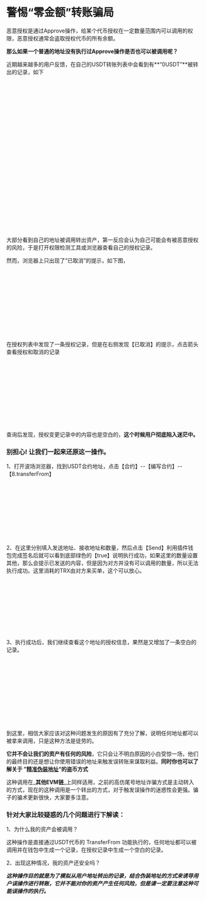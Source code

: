 # 警惕“零金额”转账骗局

恶意授权是通过Approve操作，给某个代币授权在一定数量范围内可以调用的权限，恶意授权通常会盗取授权代币的所有余额。

**那么如果一个普通的地址没有执行过Approve操作是否也可以被调用呢？**

近期越来越多的用户反馈，在自己的USDT转账列表中会看到有**“0USDT”**被转出的记录，如下

<div>

<figure><img src="data:image/svg+xml,%3csvg%20xmlns=%27http://www.w3.org/2000/svg%27%20version=%271.1%27%20width=%27454%27%20height=%27404%27/%3e" alt=""><figcaption></figcaption></figure>

 

<figure><img src="https://mirror.xyz/_next/image?url=https%3A%2F%2Fimages.mirror-media.xyz%2Fpublication-images%2FDgPm8cN3RlAW0rq_DuQ7a.png&#x26;w=1080&#x26;q=90" alt=""><figcaption></figcaption></figure>

</div>

大部分看到自己的地址被调用转出资产，第一反应会认为自己可能会有被恶意授权的风险，于是打开权限检测工具或浏览器查看自己的授权记录。

然而，浏览器上只出现了“已取消”的提示，如下图，

<div>

<figure><img src="data:image/svg+xml,%3csvg%20xmlns=%27http://www.w3.org/2000/svg%27%20version=%271.1%27%20width=%271375%27%20height=%27510%27/%3e" alt=""><figcaption></figcaption></figure>

 

<figure><img src="https://mirror.xyz/_next/image?url=https%3A%2F%2Fimages.mirror-media.xyz%2Fpublication-images%2F2fW22F2FGcFKcKfVL5-Pe.png&#x26;w=3840&#x26;q=90" alt=""><figcaption></figcaption></figure>

</div>

在授权列表中发现了一条授权记录，但是在右侧发现【已取消】的提示，点击箭头查看授权和取消的记录

<div>

<figure><img src="data:image/svg+xml,%3csvg%20xmlns=%27http://www.w3.org/2000/svg%27%20version=%271.1%27%20width=%271375%27%20height=%27497%27/%3e" alt=""><figcaption></figcaption></figure>

 

<figure><img src="https://mirror.xyz/_next/image?url=https%3A%2F%2Fimages.mirror-media.xyz%2Fpublication-images%2F4gMC2r7fSdt6cxyF3wZFA.png&#x26;w=3840&#x26;q=90" alt=""><figcaption></figcaption></figure>

</div>

查询后发现，授权变更记录中的内容也是空白的，**这个时候用户彻底陷入迷茫中。**

### 别担心! 让我们一起来还原这一操作。

1、打开波场浏览器，找到USDT合约地址，点击【合约】--【编写合约】--【8.transferFrom】

<div>

<figure><img src="data:image/svg+xml,%3csvg%20xmlns=%27http://www.w3.org/2000/svg%27%20version=%271.1%27%20width=%27640%27%20height=%27198%27/%3e" alt=""><figcaption></figcaption></figure>

 

<figure><img src="https://mirror.xyz/_next/image?url=https%3A%2F%2Fimages.mirror-media.xyz%2Fpublication-images%2FIBAn_djt0UqSr6WMIT4CC.png&#x26;w=1920&#x26;q=90" alt=""><figcaption></figcaption></figure>

</div>

2、在这里分别填入发送地址、接收地址和数量，然后点击【Send】利用插件钱包完成签名后就可以看到底部绿色的【true】说明执行成功，如果这里的数量设置其他，那么会提示已发送的内容，但是因为对方并没有可以调用的数量，所以无法执行成功。这里消耗的TRX由对方来买单，这个可以放心。

<div>

<figure><img src="data:image/svg+xml,%3csvg%20xmlns=%27http://www.w3.org/2000/svg%27%20version=%271.1%27%20width=%271338%27%20height=%27395%27/%3e" alt=""><figcaption></figcaption></figure>

 

<figure><img src="https://mirror.xyz/_next/image?url=https%3A%2F%2Fimages.mirror-media.xyz%2Fpublication-images%2FvVmpTa23p3ACIVdiB8bIC.png&#x26;w=3840&#x26;q=90" alt=""><figcaption></figcaption></figure>

</div>

3、执行成功后，我们继续查看这个地址的授权信息，果然是又增加了一条空白的记录。

<div>

<figure><img src="data:image/svg+xml,%3csvg%20xmlns=%27http://www.w3.org/2000/svg%27%20version=%271.1%27%20width=%271369%27%20height=%27502%27/%3e" alt=""><figcaption></figcaption></figure>

 

<figure><img src="https://mirror.xyz/_next/image?url=https%3A%2F%2Fimages.mirror-media.xyz%2Fpublication-images%2FTn_XLX0QpLcOS-itnLQy_.png&#x26;w=3840&#x26;q=90" alt=""><figcaption></figcaption></figure>

</div>

到这里，相信大家应该对这种问题发生的原因有了充分了解，说明任何地址都可以被拿来调用，只是这种方法是徒劳的。

**它并不会让我们的资产有任何的风险**，它只会让不明白原因的小白受惊一场，他们的最终目的还是想让你使用错误的地址来触发误转账来谋取利益。**同时你也可以了解关于 ”**[**精准伪装地址**](https://mirror.xyz/0x21Ca5ED8bDc391f852F3A056aa74F6aFf5669636/UZzHZqZOsefyjrxxWsHBf0mhDk0Ru\_Eik\_VsCreNhvY)**“的盗币方式**

这种调用在_**其他EVM链**_上同样适用，之前的高仿尾号地址诈骗方式是主动转入的方式，现在的这种调用是一个转出的方式，对于触发误操作的迷惑性会更强。骗子的骗术更新很快，大家要多注意。

### 针对大家比较疑惑的几个问题进行下解读：

1、为什么我的资产会被调用？

这种操作是直接通过USDT代币的 TransferFrom 功能执行的，任何地址都可以被调用并在钱包中生成一个记录，在授权记录中生成一个空白的记录。

2、出现这种情况，我的资产还安全吗？

_**这种操作目的就是为了模拟从用户地址转出的记录，结合伪装地址的方式来诱导用户误操作进行转账，它并不能对你的资产产生任何风险，但是请一定要注意这种可能误操作的执行。**_

